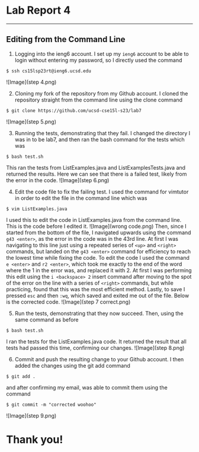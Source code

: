 # Lab Report 4
***
## Editing from the Command Line 
1. Logging into the ieng6 account.
I set up my `ieng6` account to be able to login without entering my password, so I directly used the command
```
$ ssh cs15lsp23rt@ieng6.ucsd.edu
```
![Image](step 4.png)

2. Cloning my fork of the repository from my Github account.
I cloned the repository straight from the command line using the clone command 
```
$ git clone https://github.com/ucsd-cse15l-s23/lab7
```
![Image](step 5.png)

3. Running the tests, demonstrating that they fail.
I changed the directory I was in to be lab7, and then ran the bash command for the tests which was
```
$ bash test.sh
```
This ran the tests from ListExamples.java and ListExamplesTests.java and returned the results. Here we can see
that there is a failed test, likely from the error in the code. 
![Image](step 6.png)

4. Edit the code file to fix the failing test.
I used the command for vimtutor in order to edit the file in the command line which was
```
$ vim ListExamples.java
```
I used this to edit the code in ListExamples.java from the command line. This is the code before I edited it.
![Image](wrong code.png)
Then, since I started from the bottom of the file, I navigated upwards using the command `g43 <enter>`, as the 
error in the code was in the 43rd line. At first I was navigating to this line just using a repeated series of 
`<up>` and `<right>` commands, but landed on the `g43 <enter>` command for efficiency to reach the lowest time while
fixing the code. 
To edit the code I used the command `e <enter>` and `r2 <enter>`, which took me exactly to the end of the word where the 1 in the
error was, and replaced it with 2. At first I was performing this edit using the `i <backspace> 2` insert command after 
moving to the spot of the error on the line with a series of `<right>` commands, but while practicing, found that
this was the most efficient method. Lastly, to save I pressed `esc` and then `:wq`, which saved and exited me out of 
the file. Below is the corrected code.
![Image](step 7 correct.png)

5. Run the tests, demonstrating that they now succeed.
Then, using the same command as before 
```
$ bash test.sh
```
I ran the tests for the ListExamples.java code. It returned the result that all tests had passed this time, 
confirming our changes.
![Image](step 8.png)

6. Commit and push the resulting change to your Github account.
I then added the changes using the git add command
```
$ git add .
```
and after confirming my email, was able to commit them using the command
```
$ git commit -m "corrected woohoo" 
```
![Image](step 9.png)

# Thank you!
